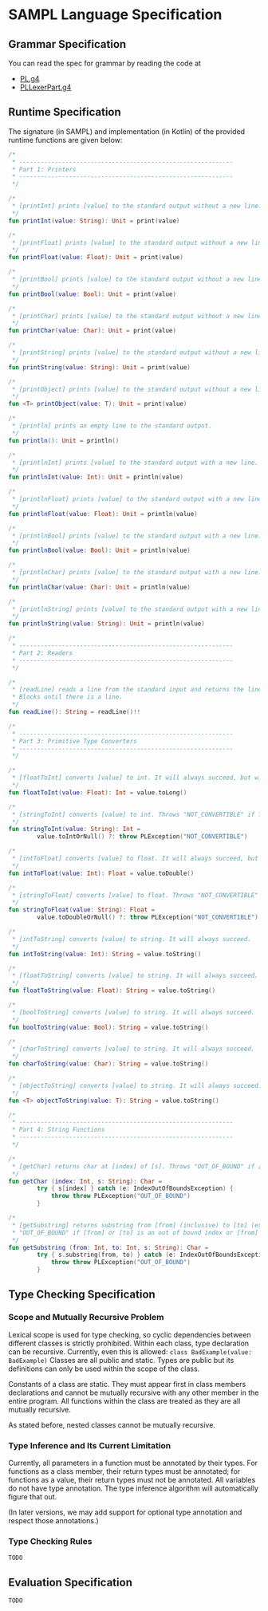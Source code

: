 # SAMPL Language Specification

## Grammar Specification

You can read the spec for grammar by reading the code at

- [PL.g4](./src/main/antlr/PL.g4)
- [PLLexerPart.g4](./src/main/antlr/PLLexerPart.g4)

## Runtime Specification

The signature (in SAMPL) and implementation (in Kotlin) of the provided runtime functions are given 
below:

```kotlin
/*
 * ------------------------------------------------------------
 * Part 1: Printers
 * ------------------------------------------------------------
 */

/* 
 * [printInt] prints [value] to the standard output without a new line.
 */
fun printInt(value: String): Unit = print(value)

/* 
 * [printFloat] prints [value] to the standard output without a new line.
 */
fun printFloat(value: Float): Unit = print(value)

/* 
 * [printBool] prints [value] to the standard output without a new line.
 */
fun printBool(value: Bool): Unit = print(value)

/* 
 * [printChar] prints [value] to the standard output without a new line.
 */
fun printChar(value: Char): Unit = print(value)

/* 
 * [printString] prints [value] to the standard output without a new line.
 */
fun printString(value: String): Unit = print(value)

/* 
 * [printObject] prints [value] to the standard output without a new line.
 */
fun <T> printObject(value: T): Unit = print(value)

/* 
 * [println] prints an empty line to the standard output.
 */
fun println(): Unit = println()

/* 
 * [printlnInt] prints [value] to the standard output with a new line.
 */
fun printlnInt(value: Int): Unit = println(value)

/* 
 * [printlnFloat] prints [value] to the standard output with a new line.
 */
fun printlnFloat(value: Float): Unit = println(value)

/* 
 * [printlnBool] prints [value] to the standard output with a new line.
 */
fun printlnBool(value: Bool): Unit = println(value)

/* 
 * [printlnChar] prints [value] to the standard output with a new line.
 */
fun printlnChar(value: Char): Unit = println(value)

/* 
 * [printlnString] prints [value] to the standard output with a new line.
 */
fun printlnString(value: String): Unit = println(value)

/*
 * ------------------------------------------------------------
 * Part 2: Readers
 * ------------------------------------------------------------
 */

/* 
 * [readLine] reads a line from the standard input and returns the line. 
 * Blocks until there is a line.
 */
fun readLine(): String = readLine()!!

/*
 * ------------------------------------------------------------
 * Part 3: Primitive Type Converters
 * ------------------------------------------------------------
 */

/* 
 * [floatToInt] converts [value] to int. It will always succeed, but with some precision loss.
 */
fun floatToInt(value: Float): Int = value.toLong()

/* 
 * [stringToInt] converts [value] to int. Throws "NOT_CONVERTIBLE" if failed.
 */
fun stringToInt(value: String): Int =
        value.toIntOrNull() ?: throw PLException("NOT_CONVERTIBLE")

/* 
 * [intToFloat] converts [value] to float. It will always succeed, but with some precision loss.
 */
fun intToFloat(value: Int): Float = value.toDouble()

/* 
 * [stringToFloat] converts [value] to float. Throws "NOT_CONVERTIBLE" if failed.
 */
fun stringToFloat(value: String): Float = 
        value.toDoubleOrNull() ?: throw PLException("NOT_CONVERTIBLE")

/* 
 * [intToString] converts [value] to string. It will always succeed.
 */
fun intToString(value: Int): String = value.toString()

/* 
 * [floatToString] converts [value] to string. It will always succeed.
 */
fun floatToString(value: Float): String = value.toString()

/* 
 * [boolToString] converts [value] to string. It will always succeed.
 */
fun boolToString(value: Bool): String = value.toString()

/* 
 * [charToString] converts [value] to string. It will always succeed.
 */
fun charToString(value: Char): String = value.toString()

/* 
 * [objectToString] converts [value] to string. It will always succeed.
 */
fun <T> objectToString(value: T): String = value.toString()

/*
 * ------------------------------------------------------------
 * Part 4: String Functions
 * ------------------------------------------------------------
 */

/* 
 * [getChar] returns char at [index] of [s]. Throws "OUT_OF_BOUND" if [index] is out of bound.
 */
fun getChar (index: Int, s: String): Char = 
        try { s[index] } catch (e: IndexOutOfBoundsException) {
            throw throw PLException("OUT_OF_BOUND")
        }

/* 
 * [getSubstring] returns substring from [from] (inclusive) to [to] (exclusive) [s]. Throws 
 * "OUT_OF_BOUND" if [from] or [to] is an out of bound index or [from] is greater than [to].
 */
fun getSubstring (from: Int, to: Int, s: String): Char = 
        try { s.substring(from, to) } catch (e: IndexOutOfBoundsException) {
            throw throw PLException("OUT_OF_BOUND") 
        }

```

## Type Checking Specification

### Scope and Mutually Recursive Problem

Lexical scope is used for type checking, so cyclic dependencies between different classes is 
strictly prohibited. Within each class, type declaration can be recursive. Currently, even this is 
allowed: `class BadExample(value: BadExample)` Classes are all public and static. Types are public
but its definitions can only be used within the scope of the class.

Constants of a class are static. They must appear first in class members declarations and cannot be
mutually recursive with any other member in the entire program. All functions within the class are 
treated as they are all mutually recursive.

As stated before, nested classes cannot be mutually recursive.

### Type Inference and Its Current Limitation

Currently, all parameters in a function must be annotated by their types. For functions as a class 
member, their return types must be annotated; for functions as a value, their return types must not
be annotated. All variables do not have type annotation. The type inference algorithm will 
automatically figure that out. 

(In later versions, we may add support for optional type annotation and respect those annotations.)

### Type Checking Rules

`TODO`

## Evaluation Specification

`TODO`
